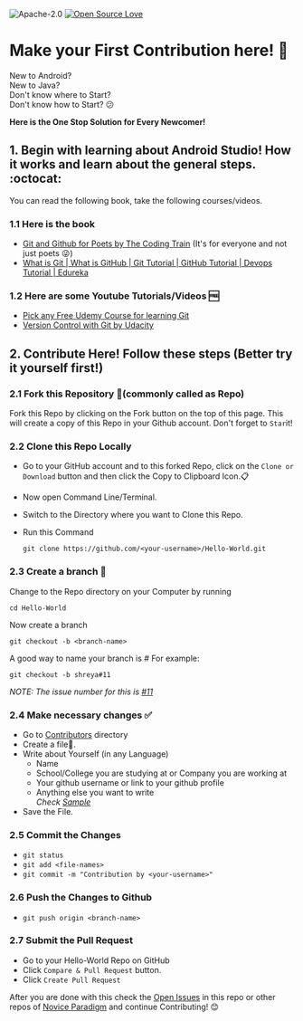 ![Apache-2.0](https://img.shields.io/badge/license-Apache-blue)  [![Open Source Love](https://badges.frapsoft.com/os/v1/open-source.png?v=103)](https://github.com/ellerbrock/open-source-badges/)

# Make your First Contribution here! :tada:

New to Android?  
New to Java?  
Don't know where to Start?  
Don't know how to Start? :confused:  

**Here is the One Stop Solution for Every Newcomer!**

## 1. Begin with learning about Android Studio! How it works and learn about the general steps. :octocat:

You can read the following book, take the following courses/videos.

### 1.1 Here is the book
* [Git and Github for Poets by The Coding Train](https://www.youtube.com/playlist?list=PLRqwX-V7Uu6ZF9C0YMKuns9sLDzK6zoiV) (It's for everyone and not just poets :stuck_out_tongue_winking_eye:)
* [What is Git | What is GitHub | Git Tutorial | GitHub Tutorial | Devops Tutorial | Edureka](https://www.youtube.com/watch?v=xuB1Id2Wxak)

### 1.2 Here are some Youtube Tutorials/Videos :free:
* [Pick any Free Udemy Course for learning Git](https://www.udemy.com/courses/search/?q=git&src=ukw&p=1&price=price-free&lang=en)
* [Version Control with Git by Udacity](https://in.udacity.com/course/version-control-with-git--ud123)

## 2. Contribute Here! Follow these steps (Better try it yourself first!)

### 2.1 Fork this Repository :fork_and_knife:(commonly called as Repo)
Fork this Repo by clicking on the Fork button on the top of this page. This will create a copy of this Repo in your Github account.
Don't forget to `Star`it!

### 2.2 Clone this Repo Locally

* Go to your GitHub account and to this forked Repo, click on the `Clone or Download` button and then click the Copy to Clipboard Icon.:clipboard:
* Now open Command Line/Terminal.
* Switch to the Directory where you want to Clone this Repo.
* Run this Command

  ```
  git clone https://github.com/<your-username>/Hello-World.git
  ```

### 2.3 Create a branch :twisted_rightwards_arrows:
Change to the Repo directory on your Computer by running
```
cd Hello-World
```
Now create a branch
```
git checkout -b <branch-name>
```
A good way to name your branch is *<your-username>#<issue-number>*
For example:
```
git checkout -b shreya#11
```
*NOTE: The issue number for this is [#11](https://github.com/Novice-Paradigm/Hello-World/blob/master/README.md)*

### 2.4 Make necessary changes :white_check_mark:
* Go to [Contributors](https://github.com/Novice-Paradigm/Hello-World/tree/master/Contributors) directory
* Create a file:page_facing_up:.	
* Write about Yourself (in any Language)
  - Name
  - School/College you are studying at or Company you are working at
  - Your github username or link to your github profile
  - Anything else you want to write  
  *Check [Sample](https://github.com/Novice-Paradigm/Hello-World/blob/master/Contributors/Sample.md)*
* Save the File.

### 2.5 Commit the Changes
* `git status`
* `git add <file-names>`
* `git commit -m "Contribution by <your-username>"`

### 2.6 Push the Changes to Github
* `git push origin <branch-name>`

### 2.7 Submit the Pull Request
* Go to your Hello-World Repo on GitHub
* Click `Compare & Pull Request` button.
* Click `Create Pull Request`

After you are done with this check the [Open Issues](https://github.com/Novice-Paradigm/Hello-World/issues) in this repo or other repos of [Novice Paradigm](https://github.com/Novice-Paradigm) and continue Contributing! :blush:

